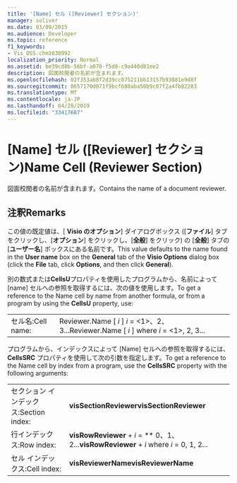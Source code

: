 ```yaml
---
title: '[Name] セル ([Reviewer] セクション)'
manager: soliver
ms.date: 03/09/2015
ms.audience: Developer
ms.topic: reference
f1_keywords:
- Vis_DSS.chm1030992
localization_priority: Normal
ms.assetid: be39cd0b-56bf-a070-f5d8-c9a440d81ee2
description: 図面校閲者の名前が含まれます。
ms.openlocfilehash: 02f353ab8f2d39cc075211bb13157b93081e9d8f
ms.sourcegitcommit: 8657170d071f9bcf680aba50b9c07f2a4fb82283
ms.translationtype: MT
ms.contentlocale: ja-JP
ms.lasthandoff: 04/28/2019
ms.locfileid: "33417687"
---
```

# <a name="name-cell-reviewer-section"></a><span data-ttu-id="8d720-103">[Name] セル ([Reviewer] セクション)</span><span class="sxs-lookup"><span data-stu-id="8d720-103">Name Cell (Reviewer Section)</span></span>

<span data-ttu-id="8d720-104">図面校閲者の名前が含まれます。</span><span class="sxs-lookup"><span data-stu-id="8d720-104">Contains the name of a document reviewer.</span></span>
  
## <a name="remarks"></a><span data-ttu-id="8d720-105">注釈</span><span class="sxs-lookup"><span data-stu-id="8d720-105">Remarks</span></span>

 <span data-ttu-id="8d720-106">この値の既定値は、[ **Visio のオプション**] ダイアログボックス ([**ファイル**] タブをクリックし、[**オプション**] をクリックし、[**全般**] をクリック) の [**全般**] タブの [**ユーザー名**] ボックスにある名前です。</span><span class="sxs-lookup"><span data-stu-id="8d720-106">This value defaults to the name found in the **User name** box on the **General** tab of the **Visio Options** dialog box (click the **File** tab, click **Options**, and then click **General**).</span></span> 
  
<span data-ttu-id="8d720-107">別の数式または**CellsU**プロパティを使用したプログラムから、名前によって [name] セルへの参照を取得するには、次の値を使用します。</span><span class="sxs-lookup"><span data-stu-id="8d720-107">To get a reference to the Name cell by name from another formula, or from a program by using the **CellsU** property, use:</span></span> 
  
|||
|:-----|:-----|
| <span data-ttu-id="8d720-108">セル名:</span><span class="sxs-lookup"><span data-stu-id="8d720-108">Cell name:</span></span>  <br/> | <span data-ttu-id="8d720-109">Reviewer.Name [ *i* ] *i* = <1>、2、3...</span><span class="sxs-lookup"><span data-stu-id="8d720-109">Reviewer.Name [  *i*  ] where  *i*  = <1>, 2, 3...</span></span>  <br/> |
   
<span data-ttu-id="8d720-110">プログラムから、インデックスによって [Name] セルへの参照を取得するには、**CellsSRC** プロパティを使用して次の引数を指定します。</span><span class="sxs-lookup"><span data-stu-id="8d720-110">To get a reference to the Name cell by index from a program, use the **CellsSRC** property with the following arguments:</span></span> 
  
|||
|:-----|:-----|
| <span data-ttu-id="8d720-111">セクション インデックス:</span><span class="sxs-lookup"><span data-stu-id="8d720-111">Section index:</span></span>  <br/> |<span data-ttu-id="8d720-112">**visSectionReviewer**</span><span class="sxs-lookup"><span data-stu-id="8d720-112">**visSectionReviewer**</span></span> <br/> |
| <span data-ttu-id="8d720-113">行インデックス:</span><span class="sxs-lookup"><span data-stu-id="8d720-113">Row index:</span></span>  <br/> |<span data-ttu-id="8d720-114">**visRowReviewer** +  *i* = \*\* 0、1、2...</span><span class="sxs-lookup"><span data-stu-id="8d720-114">**visRowReviewer** +  *i*  where  *i*  = 0, 1, 2...</span></span>  <br/> |
| <span data-ttu-id="8d720-115">セル インデックス:</span><span class="sxs-lookup"><span data-stu-id="8d720-115">Cell index:</span></span>  <br/> |<span data-ttu-id="8d720-116">**visReviewerName**</span><span class="sxs-lookup"><span data-stu-id="8d720-116">**visReviewerName**</span></span> <br/> |
   


